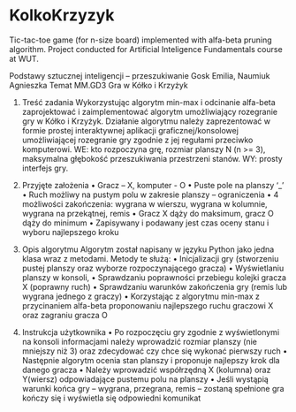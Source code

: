 # KolkoKrzyzyk
Tic-tac-toe game (for n-size board) implemented with alfa-beta pruning algorithm. Project conducted for Artificial Inteligence Fundamentals course at WUT.



Podstawy sztucznej inteligencji – przeszukiwanie
Gosk Emilia, Naumiuk Agnieszka
Temat MM.GD3 Gra w Kółko i Krzyżyk


1. Treść zadania
Wykorzystując algorytm min-max i odcinanie alfa-beta zaprojektować i zaimplementować algorytm
umożliwiający rozegranie gry w Kółko i Krzyżyk. Działanie algorytmu należy zaprezentować w formie
prostej interaktywnej aplikacji graficznej/konsolowej umożliwiającej rozegranie gry zgodnie z jej
regułami przeciwko komputerowi. WE: kto rozpoczyna grę, rozmiar planszy N (n >= 3), maksymalna
głębokość przeszukiwania przestrzeni stanów. WY: prosty interfejs gry.


2. Przyjęte założenia
• Gracz – X, komputer - O
• Puste pole na planszy ‘_’
• Ruch możliwy na pustym polu w zakresie planszy – ograniczenia
• 4 możliwości zakończenia: wygrana w wierszu, wygrana w kolumnie, wygrana na
przekątnej, remis
• Gracz X dąży do maksimum, gracz O dąży do minimum
• Zapisywany i podawany jest czas oceny stanu i wyboru najlepszego kroku


3. Opis algorytmu
Algorytm został napisany w języku Python jako jedna klasa wraz z metodami. Metody te
służą:
• Inicjalizacji gry (stworzeniu pustej planszy oraz wyborze rozpoczynającego gracza)
• Wyświetlaniu planszy w konsoli,
• Sprawdzaniu poprawności przebiegu kolejki gracza X (poprawny ruch)
• Sprawdzaniu warunków zakończenia gry (remis lub wygrana jednego z graczy)
• Korzystając z algorytmu min-max z przycinaniem alfa-beta proponowaniu
najlepszego ruchu graczowi X oraz zagraniu gracza O


4. Instrukcja użytkownika
• Po rozpoczęciu gry zgodnie z wyświetlonymi na konsoli informacjami należy
wprowadzić rozmiar planszy (nie mniejszy niż 3) oraz zdecydować czy chce się
wykonać pierwszy ruch
• Następnie algorytm ocenia stan planszy i proponuje najlepszy krok dla danego gracza
• Należy wprowadzić współrzędną X (kolumna) oraz Y(wiersz) odpowiadające pustemu
polu na planszy
• Jeśli wystąpią warunki końca gry – wygrana, przegrana, remis – zostaną spełnione gra
kończy się i wyświetla się odpowiedni komunikat
